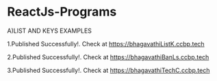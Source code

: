 # ReactJs-Programs
A)LIST AND KEYS EXAMPLES

1.Published Successfully!. Check at https://bhagavathiListK.ccbp.tech

2.Published Successfully!. Check at https://bhagavathiBanLs.ccbp.tech

3.Published Successfully!. Check at https://bhagavathiTechC.ccbp.tech

